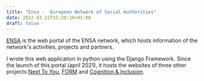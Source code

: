```yaml
---
title: "Ensa -  European Network of Social Authorities"
date: 2022-03-22T15:20:18+01:00
draft: false
---
```


[ENSA](https://www.ensa-network.eu) is the web portal of the ENSA network, which hosts information of the network's activities, projects and partners.

I wrote this web application in python using the Django Framework. Since the launch of this portal (april 2021), it hosts the websites of three other projects [Next To You](/projects/nexttoyou), [FORM](/projects/formproject) and [Cognition & Inclusion](https://www.ensa-network.eu/cognitioninclusion/index.html).
